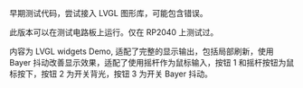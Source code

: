 早期测试代码，尝试接入 LVGL 图形库，可能包含错误。

此版本可以在测试电路板上运行。仅在 RP2040 上测试过。

内容为 LVGL widgets Demo, 适配了完整的显示输出，包括局部刷新，使用 Bayer 抖动改善显示效果，适配了使用摇杆作为鼠标输入，按钮 1 和摇杆按钮为鼠标按下，按钮 2 为开关背光，按钮 3 为开关 Bayer 抖动。